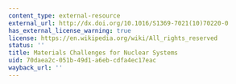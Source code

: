 ```yaml
---
content_type: external-resource
external_url: http://dx.doi.org/10.1016/S1369-7021(10)70220-0
has_external_license_warning: true
license: https://en.wikipedia.org/wiki/All_rights_reserved
status: ''
title: Materials Challenges for Nuclear Systems
uid: 70daea2c-051b-49d1-a6eb-cdfa4ec17eac
wayback_url: ''
---
```

